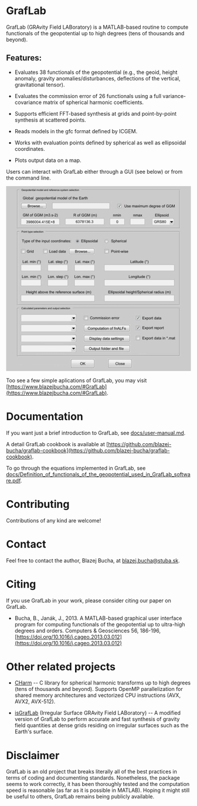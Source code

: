 # GrafLab

GrafLab (GRAvity Field LABoratory) is a MATLAB-based routine to compute
functionals of the geopotential up to high degrees (tens of thousands and
beyond).


## Features:

* Evaluates 38 functionals of the geopotential (e.g., the geoid, height
  anomaly, gravity anomalies/disturbances, deflections of the vertical,
  gravitational tensor).

* Evaluates the commission error of 26 functionals using a full
  variance-covariance matrix of spherical harmonic coefficients.

* Supports efficient FFT-based synthesis at grids and point-by-point synthesis
  at scattered points.

* Reads models in the gfc format defined by ICGEM.

* Works with evaluation points defined by spherical as well as ellipsoidal
  coordinates.

* Plots output data on a map.

Users can interact with GrafLab either through a GUI (see below) or from the
command line.

![graflab-gui](img/gui.png)

Too see a few simple aplications of GrafLab, you may visit
[https://www.blazejbucha.com/#GrafLab](https://www.blazejbucha.com/#GrafLab).


# Documentation

If you want just a brief introduction to GrafLab, see
[docs/user-manual.md](docs/user-manual.md).

A detail GrafLab cookbook is available at
[https://github.com/blazej-bucha/graflab-cookbook](https://github.com/blazej-bucha/graflab-cookbook).

To go through the equations implemented in GrafLab, see
[docs/Definition_of_functionals_of_the_geopotential_used_in_GrafLab_software.pdf](docs/Definition_of_functionals_of_the_geopotential_used_in_GrafLab_software.pdf).


# Contributing

Contributions of any kind are welcome!


# Contact

Feel free to contact the author, Blazej Bucha, at blazej.bucha@stuba.sk.


# Citing

If you use GrafLab in your work, please consider citing our paper on GrafLab.

* Bucha, B., Janák, J., 2013. A MATLAB-based graphical user interface program
  for computing functionals of the geopotential up to ultra-high degrees and
  orders. Computers & Geosciences 56, 186-196,
  [https://doi.org/10.1016/j.cageo.2013.03.012](https://doi.org/10.1016/j.cageo.2013.03.012)


# Other related projects

* [CHarm](https://github.com/blazej-bucha/charm) -- C library for spherical
  harmonic transforms up to high degrees (tens of thousands and beyond).
  Supports OpenMP parallelization for shared memory architectures and
  vectorized CPU instructions (AVX, AVX2, AVX-512).

* [isGrafLab](https://github.com/blazej-bucha/isgraflab) (Irregular Surface
  GRAvity Field LABoratory) -- A modified version of GrafLab to perform
  accurate and fast synthesis of gravity field quantities at dense grids
  residing on irregular surfaces such as the Earth's surface.


# Disclaimer

GrafLab is an old project that breaks literally all of the best practices in
terms of coding and documenting standards. Nonetheless, the package seems to
work correctly, it has been thoroughly tested and the computation speed is
reasonable (as far as it is possible in MATLAB). Hoping it might still be
useful to others, GrafLab remains being publicly available.

